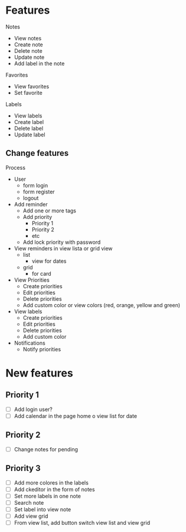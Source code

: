 # Features

Notes

- View notes
- Create note
- Delete note
- Update note
- Add label in the note

Favorites

- View favorites
- Set favorite

Labels

- View labels
- Create label
- Delete label
- Update label

## Change features

Process

- User
  - form login
  - form register
  - logout
- Add reminder
  - Add one or more tags
  - Add priority
    - Priority 1
    - Priority 2
    - etc
  - Add lock priority with password
- View reminders in view lista or grid view
  - list
    - view for dates
  - grid
    - for card
- View Priorities
  - Create priorities
  - Edit priorities
  - Delete priorities
  - Add custom color or view colors (red, orange, yellow and green)
- View labels
  - Create priorities
  - Edit priorities
  - Delete priorities
  - Add custom color
- Notifications
  - Notify priorities

# New features

## Priority 1

- [ ] Add login user?
- [ ] Add calendar in the page home o view list for date

## Priority 2

- [ ] Change notes for pending

## Priority 3

- [ ] Add more colores in the labels
- [ ] Add ckeditor in the form of notes
- [ ] Set more labels in one note
- [ ] Search note
- [ ] Set label into view note
- [ ] Add view grid
- [ ] From view list, add button switch view list and view grid
